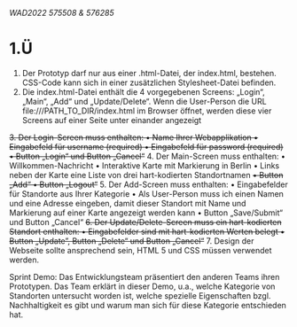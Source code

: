 _WAD2022 575508 & 576285_
# 1.Ü
1. Der Prototyp darf nur aus einer .html-Datei, der index.html, bestehen. CSS-Code kann sich in einer zusätzlichen
Stylesheet-Datei befinden.
2. Die index.html-Datei enthält die 4 vorgegebenen Screens: „Login“, „Main“, „Add“ und „Update/Delete“. Wenn
die User-Person die URL file:///PATH_TO_DIR/index.html im Browser öffnet, werden diese vier Screens auf
einer Seite unter einander angezeigt

~~3. Der Login-Screen muss enthalten:
• Name Ihrer Webapplikation
• Eingabefeld für username (required)
• Eingabefeld für password (required)
• Button „Login“ und Button „Cancel“~~
4. Der Main-Screen muss enthalten:
• Willkommen-Nachricht
• Interaktive Karte mit Markierung in Berlin
• Links neben der Karte eine Liste von drei hart-kodierten Standortnamen
~~• Button „Add“
• Button „Logout“~~
5. Der Add-Screen muss enthalten:
• Eingabefelder für Standorte aus Ihrer Kategorie
• Als User-Person muss ich einen Namen und eine Adresse eingeben, damit dieser Standort mit Name
und Markierung auf einer Karte angezeigt werden kann
• Button „Save/Submit“ und Button „Cancel“
~~6. Der Update/Delete-Screen muss ein hart-kodierten Standort enthalten:
• Eingabefelder sind mit hart-kodierten Werten belegt
• Button „Update”, Button „Delete“ und Button „Cancel“~~
7. Design der Webseite sollte ansprechend sein, HTML 5 und CSS müssen verwendet werden.

Sprint Demo: Das Entwicklungsteam präsentiert den anderen Teams ihren Prototypen. Das Team erklärt in dieser
Demo, u.a., welche Kategorie von Standorten untersucht worden ist, welche spezielle Eigenschaften bzgl.
Nachhaltigkeit es gibt und warum man sich für diese Kategorie entschieden hat.
